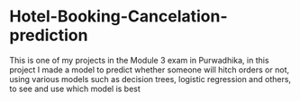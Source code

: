 # Hotel-Booking-Cancelation-prediction
This is one of my projects in the Module 3 exam in Purwadhika, in this project I made a model to predict whether someone will hitch orders or not, using various models such as decision trees, logistic regression and others, to see and use which model is best
